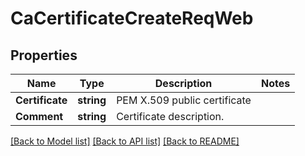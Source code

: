 # CaCertificateCreateReqWeb

## Properties

Name | Type | Description | Notes
------------ | ------------- | ------------- | -------------
**Certificate** | **string** | PEM X.509 public certificate | 
**Comment** | **string** | Certificate description. | 

[[Back to Model list]](../README.md#documentation-for-models) [[Back to API list]](../README.md#documentation-for-api-endpoints) [[Back to README]](../README.md)


